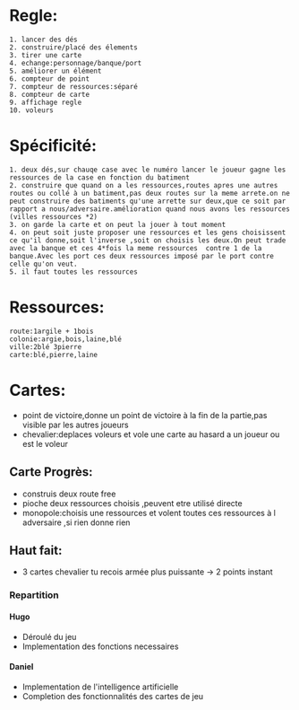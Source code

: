 # Regle:

    1. lancer des dés
    2. construire/placé des élements
    3. tirer une carte
    4. echange:personnage/banque/port
    5. améliorer un élément
    6. compteur de point
    7. compteur de ressources:séparé
    8. compteur de carte
    9. affichage regle
    10. voleurs 

# Spécificité:
    1. deux dés,sur chauqe case avec le numéro lancer le joueur gagne les ressources de la case en fonction du batiment
    2. construire que quand on a les ressources,routes apres une autres routes ou collé à un batiment,pas deux routes sur la meme arrete.on ne peut construire des batiments qu'une arrette sur deux,que ce soit par rapport a nous/adversaire.amélioration quand nous avons les ressources (villes ressources *2)
    3. on garde la carte et on peut la jouer à tout moment
    4. on peut soit juste proposer une ressources et les gens choisissent ce qu'il donne,soit l'inverse ,soit on choisis les deux.On peut trade avec la banque et ces 4*fois la meme ressources  contre 1 de la banque.Avec les port ces deux ressources imposé par le port contre celle qu'on veut.
    5. il faut toutes les ressources



# Ressources:
    route:1argile + 1bois
    colonie:argie,bois,laine,blé
    ville:2blé 3pierre
    carte:blé,pierre,laine

# Cartes:

- point de victoire,donne un point de victoire à la fin de la partie,pas visible par les autres joueurs
- chevalier:deplaces voleurs et vole une carte au hasard  a un  joueur ou est le voleur

## Carte Progrès:

- construis deux route free
- pioche deux ressources choisis ,peuvent etre utilisé directe
- monopole:choisis une ressources et volent toutes ces ressources à l adversaire ,si rien donne rien

## Haut fait:

- 3 cartes chevalier tu recois armée plus puissante -> 2 points instant


### Repartition

#### Hugo
 - Déroulé du jeu
 - Implementation des fonctions necessaires
 
#### Daniel
 - Implementation de l'intelligence artificielle
 - Completion des fonctionnalités des cartes de jeu